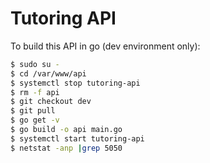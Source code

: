# Tutoring API

To build this API in go (dev environment only):

```sh
$ sudo su -
$ cd /var/www/api
$ systemctl stop tutoring-api
$ rm -f api
$ git checkout dev
$ git pull
$ go get -v
$ go build -o api main.go
$ systemctl start tutoring-api
$ netstat -anp |grep 5050
```


